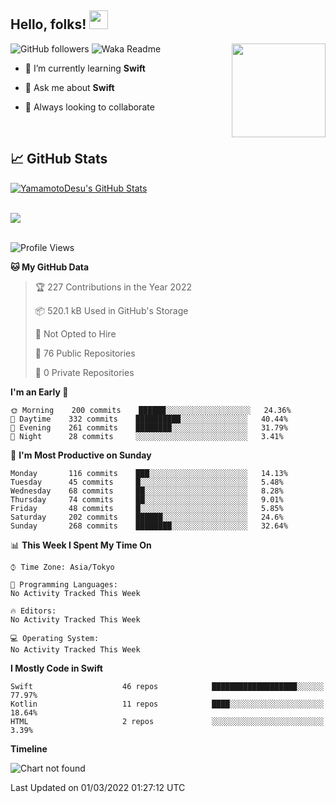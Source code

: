 ## Hello, folks! <img src="https://raw.githubusercontent.com/MartinHeinz/MartinHeinz/master/wave.gif" width="30px"> 
<p>
<img align="right" src="https://media.giphy.com/media/26ufdb3cYKwbRtYVW/giphy.gif" style="max-width:100%;" height="150px">
 
![GitHub followers](https://img.shields.io/github/followers/YamamotoDesu?label=Follow&style=social)
![Waka Readme](https://github.com/YamamotoDesu/YamamotoDesu/workflows/Waka%20Readme/badge.svg)
 
- 🌱 I’m currently learning **Swift**  
 
- 💬 Ask me about **Swift**  
 
- 👯 Always looking to collaborate
</p>
<br>

## &#x1f4c8; GitHub Stats
<a href="https://github.com/YamamotoDesu/YamamotoDesu">
  <img align="center" src="https://github-readme-stats.vercel.app/api?username=YamamotoDesu&show_icons=true&line_height=27&count_private=true&title_color=ffffff&text_color=c9cacc&icon_color=2bbc8a&bg_color=1d1f21&hide=contribs,prs&show_icons=true" alt="YamamotoDesu's GitHub Stats" /><br><br>
</a>

![](https://github-profile-summary-cards.vercel.app/api/cards/profile-details?username=YamamotoDesu&theme=vue)
<br><br>

<!--START_SECTION:waka-->
![Profile Views](http://img.shields.io/badge/Profile%20Views-5-blue)

**🐱 My GitHub Data** 

> 🏆 227 Contributions in the Year 2022
 > 
> 📦 520.1 kB Used in GitHub's Storage 
 > 
> 🚫 Not Opted to Hire
 > 
> 📜 76 Public Repositories 
 > 
> 🔑 0 Private Repositories  
 > 
**I'm an Early 🐤** 

```text
🌞 Morning    200 commits    ██████░░░░░░░░░░░░░░░░░░░   24.36% 
🌆 Daytime    332 commits    ██████████░░░░░░░░░░░░░░░   40.44% 
🌃 Evening    261 commits    ████████░░░░░░░░░░░░░░░░░   31.79% 
🌙 Night      28 commits     ░░░░░░░░░░░░░░░░░░░░░░░░░   3.41%

```
📅 **I'm Most Productive on Sunday** 

```text
Monday       116 commits    ███░░░░░░░░░░░░░░░░░░░░░░   14.13% 
Tuesday      45 commits     █░░░░░░░░░░░░░░░░░░░░░░░░   5.48% 
Wednesday    68 commits     ██░░░░░░░░░░░░░░░░░░░░░░░   8.28% 
Thursday     74 commits     ██░░░░░░░░░░░░░░░░░░░░░░░   9.01% 
Friday       48 commits     █░░░░░░░░░░░░░░░░░░░░░░░░   5.85% 
Saturday     202 commits    ██████░░░░░░░░░░░░░░░░░░░   24.6% 
Sunday       268 commits    ████████░░░░░░░░░░░░░░░░░   32.64%

```


📊 **This Week I Spent My Time On** 

```text
⌚︎ Time Zone: Asia/Tokyo

💬 Programming Languages: 
No Activity Tracked This Week

🔥 Editors: 
No Activity Tracked This Week

💻 Operating System: 
No Activity Tracked This Week

```

**I Mostly Code in Swift** 

```text
Swift                    46 repos            ███████████████████░░░░░░   77.97% 
Kotlin                   11 repos            ████░░░░░░░░░░░░░░░░░░░░░   18.64% 
HTML                     2 repos             ░░░░░░░░░░░░░░░░░░░░░░░░░   3.39%

```


**Timeline**

![Chart not found](https://raw.githubusercontent.com/YamamotoDesu/YamamotoDesu/main/charts/bar_graph.png) 


 Last Updated on 01/03/2022 01:27:12 UTC
<!--END_SECTION:waka-->


